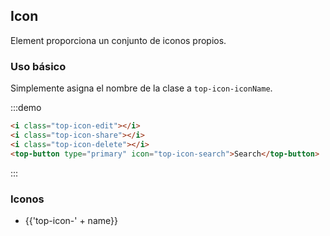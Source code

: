 ## Icon

Element proporciona un conjunto de iconos propios.

### Uso básico

Simplemente asigna el nombre de la clase a `top-icon-iconName`.

:::demo

```html
<i class="top-icon-edit"></i>
<i class="top-icon-share"></i>
<i class="top-icon-delete"></i>
<top-button type="primary" icon="top-icon-search">Search</top-button>

```
:::

### Iconos

<ul class="icon-list">
  <li v-for="name in ['info','error','success','warning','question','back','arrow-left','arrow-down','arrow-right','arrow-up','caret-left','caret-bottom','caret-top','caret-right','d-arrow-left','d-arrow-right','minus','plus','remove','circle-plus','remove-outline','circle-plus-outline','close','check','circle-close','circle-check','circle-close-outline','circle-check-outline','zoom-out','zoom-in','d-caret','sort','sort-down','sort-up','tickets','document','goods','sold-out','news','message','date','printer','time','bell','mobile-phone','service','view','menu','more','more-outline','star-on','star-off','location','location-outline','phone','phone-outline','picture','picture-outline','delete','search','edit','edit-outline','rank','refresh','share','setting','upload','upload2','download','loading']" :key="name">
    <span>
      <i :class="'top-icon-' + name"></i>
      <span class="icon-name">{{'top-icon-' + name}}</span>
    </span>
  </li>
</ul>
